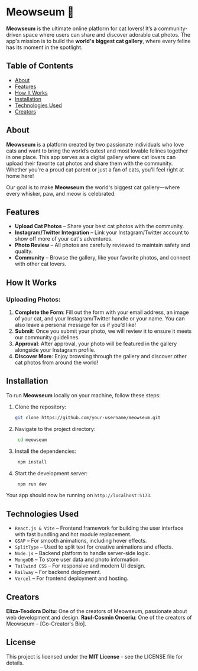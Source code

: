 # Meowseum 🐾

**Meowseum** is the ultimate online platform for cat lovers! It’s a community-driven space where users can share and discover adorable cat photos. The app's mission is to build the **world's biggest cat gallery**, where every feline has its moment in the spotlight.

## Table of Contents
- [About](#about)
- [Features](#features)
- [How It Works](#how-it-works)
- [Installation](#installation)
- [Technologies Used](#technologies-used)
- [Creators](#creators)

## About

**Meowseum** is a platform created by two passionate individuals who love cats and want to bring the world’s cutest and most lovable felines together in one place. This app serves as a digital gallery where cat lovers can upload their favorite cat photos and share them with the community. Whether you're a proud cat parent or just a fan of cats, you’ll feel right at home here!

Our goal is to make **Meowseum** the world's biggest cat gallery—where every whisker, paw, and meow is celebrated. 

## Features

- **Upload Cat Photos** – Share your best cat photos with the community.
- **Instagram/Twitter Integration** – Link your Instagram/Twitter account to show off more of your cat's adventures.
- **Photo Review** – All photos are carefully reviewed to maintain safety and quality.
- **Community** – Browse the gallery, like your favorite photos, and connect with other cat lovers.

## How It Works

### Uploading Photos:
1. **Complete the Form**: Fill out the form with your email address, an image of your cat, and your Instagram/Twitter handle or your name. You can also leave a personal message for us if you’d like!
2. **Submit**: Once you submit your photo, we will review it to ensure it meets our community guidelines.
3. **Approval**: After approval, your photo will be featured in the gallery alongside your Instagram profile.
4. **Discover More**: Enjoy browsing through the gallery and discover other cat photos from around the world!


## Installation

To run **Meowseum** locally on your machine, follow these steps:

1. Clone the repository:
   ```bash
   git clone https://github.com/your-username/meowseum.git
2. Navigate to the project directory:
   ```bash
    cd meowseum
3. Install the dependencies:
   ```bash
    npm install
4. Start the development server:
   ```bash
    npm run dev
Your app should now be running on ```http://localhost:5173```.

## Technologies Used

- ```React.js & Vite``` – Frontend framework for building the user interface with fast bundling and hot module replacement.
- ```GSAP``` – For smooth animations, including hover effects.
- ```SplitType``` – Used to split text for creative animations and effects.
- ```Node.js``` – Backend platform to handle server-side logic.
- ```MongoDB``` – To store user data and photo information.
- ```Tailwind CSS``` – For responsive and modern UI design.
- ```Railway``` – For backend deployment.
- ```Vercel``` – For frontend deployment and hosting.

  
## Creators

**Eliza-Teodora Doltu**: One of the creators of Meowseum, passionate about web development and design.
**Raul-Cosmin Onceriu**: One of the creators of Meowseum – [Co-Creator's Bio].


## License

This project is licensed under the **MIT License** - see the LICENSE file for details.
